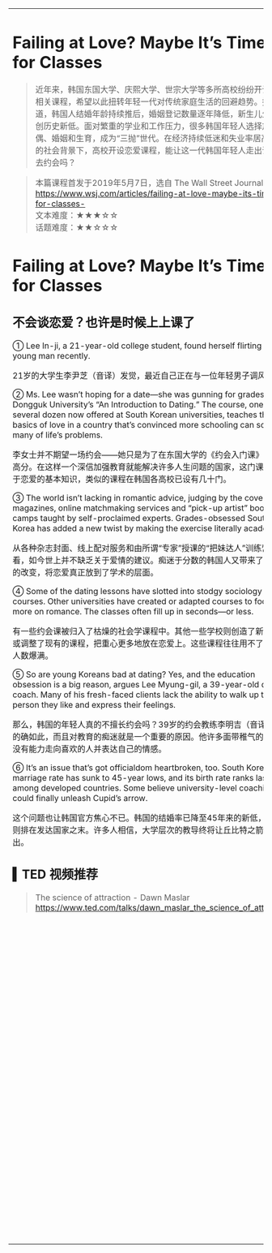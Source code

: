<html>

<table>
    <tr>
        <td style="vertical-align:top;margin-top:0%;width: 45%">  

# Failing at Love? Maybe It’s Time for Classes

>近年来，韩国东国大学、庆熙大学、世宗大学等多所高校纷纷开设恋爱相关课程，希望以此扭转年轻一代对传统家庭生活的回避趋势。据报道，韩国人结婚年龄持续推后，婚姻登记数量逐年降低，新生儿生育率创历史新低。面对繁重的学业和工作压力，很多韩国年轻人选择放弃求偶、婚姻和生育，成为“三抛”世代。在经济持续低迷和失业率居高不下的社会背景下，高校开设恋爱课程，能让这一代韩国年轻人走出课堂出去约会吗？

>本篇课程首发于2019年5月7日，选自 The Wall Street Journal
https://www.wsj.com/articles/failing-at-love-maybe-its-time-for-classes-  
文本难度：★★★☆☆  
话题难度：★★☆☆☆  

# Failing at Love? Maybe It’s Time for Classes
## 不会谈恋爱？也许是时候上上课了

① Lee In-ji, a 21-year-old college student, found herself flirting with a young man recently.  

21岁的大学生李尹芝（音译）发觉，最近自己正在与一位年轻男子调风弄月。  

② Ms. Lee wasn’t hoping for a date—she was gunning for grades at Dongguk University’s “An Introduction to Dating.” The course, one of several dozen now offered at South Korean universities, teaches the basics of love in a country that’s convinced more schooling can solve many of life’s problems.  

李女士并不期望一场约会——她只是为了在东国大学的《约会入门课》上斩获高分。在这样一个深信加强教育就能解决许多人生问题的国家，这门课讲授关于恋爱的基本知识，类似的课程在韩国各高校已设有几十门。  

③ The world isn’t lacking in romantic advice, judging by the covers of magazines, online matchmaking services and “pick-up artist” boot camps taught by self-proclaimed experts. Grades-obsessed South Korea has added a new twist by making the exercise literally academic.  

从各种杂志封面、线上配对服务和由所谓“专家”授课的“把妹达人”训练营来看，如今世上并不缺乏关于爱情的建议。痴迷于分数的韩国人又带来了一个新的改变，将恋爱真正放到了学术的层面。  

④ Some of the dating lessons have slotted into stodgy sociology courses. Other universities have created or adapted courses to focus more on romance. The classes often fill up in seconds—or less.  

有一些约会课被归入了枯燥的社会学课程中。其他一些学校则创造了新的课程或调整了现有的课程，把重心更多地放在恋爱上。这些课程往往用不了几秒就人数爆满。  

⑤ So are young Koreans bad at dating? Yes, and the education obsession is a big reason, argues Lee Myung-gil, a 39-year-old dating coach. Many of his fresh-faced clients lack the ability to walk up to a person they like and express their feelings.  

那么，韩国的年轻人真的不擅长约会吗？39岁的约会教练李明吉（音译）表示的确如此，而且对教育的痴迷就是一个重要的原因。他许多面带稚气的学员都没有能力走向喜欢的人并表达自己的情感。  

⑥ It’s an issue that’s got officialdom heartbroken, too. South Korea’s marriage rate has sunk to 45-year lows, and its birth rate ranks last among developed countries. Some believe university-level coaching could finally unleash Cupid’s arrow.  

这个问题也让韩国官方焦心不已。韩国的结婚率已降至45年来的新低，出生率则排在发达国家之末。许多人相信，大学层次的教导终将让丘比特之箭脱弦而出。  
## ▍TED 视频推荐

>The science of attraction - Dawn Maslar
https://www.ted.com/talks/dawn_maslar_the_science_of_attraction

</td>
    <td style="vertical-align:top;margin-top:0%;width: 26%"> 

##  ▍生词好句
- fail at sth. 做某事不成功、不及格
- find oneself doing sth. 意识到自己在做某事（doing something without deciding or intending to do it）
 
- flirt with sb. 和某人打情骂俏、调情玩闹
- gun for sth. 用极大的决心去寻找或争取……；用枪来进行搜索捕杀……

- offer a course 开设课程
- convince /kənˈvɪns/ vt. 说服；使信服
- be lacking in sth. 缺少……
- lacking /ˈlækɪŋ/ adj. 缺少的；不足的

- matchmaking /ˈmætʃˌmeɪkɪŋ/ n. 配对
- pick-up artist 把妹达人
- boot camp 新兵训练营
- exercise /ˈeksəsaɪz, ˈeksərsaɪz/ n. 有特定目的的某个行为或者活动（an activity carried out for a specific purpose）

- slot into /slɒt, slɑːt/ 被放入……（fit easily into）
- stodgy /ˈstɒdʒi, ˈstɑːdʒi/ adj. 枯燥乏味的
- fill up 爆满
- argue /ˈɑːɡjuː, ˈɑːrɡjuː/ vi. 争论；辩驳

- fresh-faced /ˈfreʃfeɪst/ adj. 面带稚气的；不谙世事
- officialdom /əˈfɪʃəldəm/ n. 官员；官场；官僚
- unleash /ʌnˈliːʃ/ vt. 松开；释放
- Cupid’s arrow 爱神之箭
</td>
    <td style="vertical-align:top;margin-top:0%">

## ▍词汇拓展  
1. fail at sth. 做某事不成功、不及格
    · fall in love 坠入爱河

    I failed at mathematics.
    我数学不及格。
    I’m falling in love with you.
    我爱上你了。
    He’s falling in love with his neighbor.
    他爱上他的邻居了。

2. flirt with sb. 和某人打情骂俏、调情玩闹

    Please stop hitting on me. I’ve got a boyfriend.
    Please stop flirting with me. I’ve got a boyfriend.
    请别再撩我了，我有男朋友。

3. find oneself doing sth. 意识到自己在做某事（doing something without deciding or intending to do it）

    Hi, I find myself in an embarrassing situation. I accidentally scheduled two lunch dates for today.
    我突然发现情况有些尴尬：我今天一不小心约了两顿午饭。

4. offer a course 开设课程

    How many courses do they offer this term?
    这学期学校开了几门课？
    This course will not be offered next term.
    下学期不开这门课。

5. be lacking in sth. 缺少……
    · lacking /ˈlækɪŋ/ adj. 缺少的；不足的

    lack /læk/ vt./n. 缺少
    a lack of sth. 缺少……

    There is a lack of water in the city.
    这个城市缺水。

6. It’s actually your brain running a complex series of calculations within a matter of seconds that’s responsible for determining attraction.
    其实是你的大脑在几秒钟内做出的一系列复杂运算，决定了一个人对你的吸引力。
   </td>
       </tr>
    </table>
</html>
